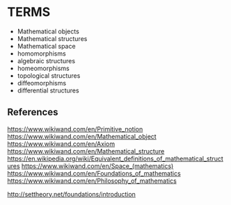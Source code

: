# TERMS

- Mathematical objects
- Mathematical structures
- Mathematical space
- homomorphisms
- algebraic structures
- homeomorphisms
- topological structures
- diffeomorphisms
- differential structures



## References

https://www.wikiwand.com/en/Primitive_notion
https://www.wikiwand.com/en/Mathematical_object
https://www.wikiwand.com/en/Axiom
https://www.wikiwand.com/en/Mathematical_structure
https://en.wikipedia.org/wiki/Equivalent_definitions_of_mathematical_structures
https://www.wikiwand.com/en/Space_(mathematics)
https://www.wikiwand.com/en/Foundations_of_mathematics
https://www.wikiwand.com/en/Philosophy_of_mathematics

http://settheory.net/foundations/introduction
